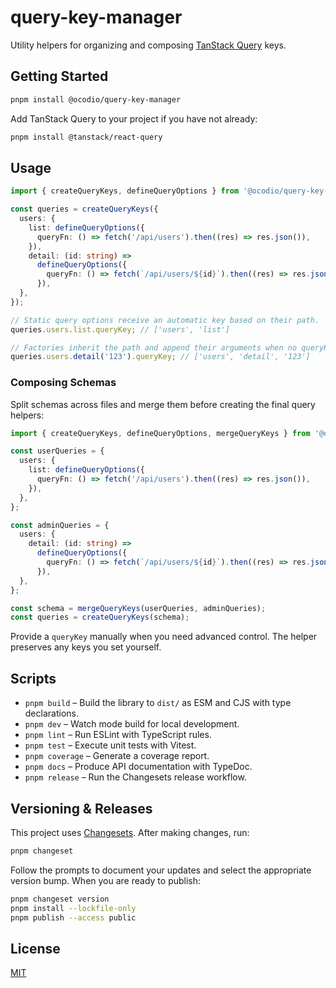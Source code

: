 # query-key-manager

Utility helpers for organizing and composing [TanStack Query](https://tanstack.com/query/latest) keys.

## Getting Started

```bash
pnpm install @ocodio/query-key-manager
```

Add TanStack Query to your project if you have not already:

```bash
pnpm install @tanstack/react-query
```

## Usage

```ts
import { createQueryKeys, defineQueryOptions } from '@ocodio/query-key-manager';

const queries = createQueryKeys({
  users: {
    list: defineQueryOptions({
      queryFn: () => fetch('/api/users').then((res) => res.json()),
    }),
    detail: (id: string) =>
      defineQueryOptions({
        queryFn: () => fetch(`/api/users/${id}`).then((res) => res.json()),
      }),
  },
});

// Static query options receive an automatic key based on their path.
queries.users.list.queryKey; // ['users', 'list']

// Factories inherit the path and append their arguments when no queryKey is provided.
queries.users.detail('123').queryKey; // ['users', 'detail', '123']
```

### Composing Schemas

Split schemas across files and merge them before creating the final query helpers:

```ts
import { createQueryKeys, defineQueryOptions, mergeQueryKeys } from '@ocodio/query-key-manager';

const userQueries = {
  users: {
    list: defineQueryOptions({
      queryFn: () => fetch('/api/users').then((res) => res.json()),
    }),
  },
};

const adminQueries = {
  users: {
    detail: (id: string) =>
      defineQueryOptions({
        queryFn: () => fetch(`/api/users/${id}`).then((res) => res.json()),
      }),
  },
};

const schema = mergeQueryKeys(userQueries, adminQueries);
const queries = createQueryKeys(schema);
```

Provide a `queryKey` manually when you need advanced control. The helper preserves any keys you set yourself.

## Scripts

- `pnpm build` – Build the library to `dist/` as ESM and CJS with type declarations.
- `pnpm dev` – Watch mode build for local development.
- `pnpm lint` – Run ESLint with TypeScript rules.
- `pnpm test` – Execute unit tests with Vitest.
- `pnpm coverage` – Generate a coverage report.
- `pnpm docs` – Produce API documentation with TypeDoc.
- `pnpm release` – Run the Changesets release workflow.

## Versioning & Releases

This project uses [Changesets](https://github.com/changesets/changesets). After making changes, run:

```bash
pnpm changeset
```

Follow the prompts to document your updates and select the appropriate version bump. When you are ready to publish:

```bash
pnpm changeset version
pnpm install --lockfile-only
pnpm publish --access public
```

## License

[MIT](./LICENSE)

